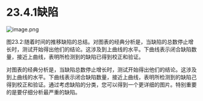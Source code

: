 # 23.4.1缺陷

![image.png](https://static.aiwriter.net/oG3nbKxibYYPA3NySvuJdo/6YX6xUCHUK7sKqkj9rAMv8/rATRrmWWWLHcDAKF3Bqe37)

图23.2:随着时间的推移缺陷的总结。对图表的经典分析是，当缺陷的总数停止增长时，测试开始得出他们的结论。这涉及到上曲线的水平。下曲线表示闭合缺陷数量，接近上曲线，表明所检测到的缺陷已得到校正和验证。

对图表的经典分析是，当缺陷总数停止增长时，测试开始得出他们的结论。这涉及到上曲线的水平。下曲线表示闭合缺陷数量，接近上曲线，表明所检测到的缺陷己得到校正和验证。通过考虑缺陷的分类，您可以得到一个更详细的图片。特别重要的是要仔细分析最严重的缺陷。



